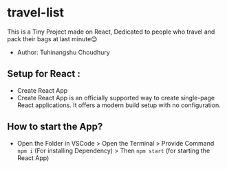 # travel-list

This is a Tiny Project made on React, Dedicated to people who travel and pack their bags at last minute😊

- Author: Tuhinangshu Choudhury

## Setup for React :

- Create React App
- Create React App is an officially supported way to create single-page React applications. It offers a modern build setup with no configuration.

## How to start the App?

- Open the Folder in VSCode > Open the Terminal > Provide Command `npm i` (For installing Dependency) > Then `npm start` (for starting the React App)
